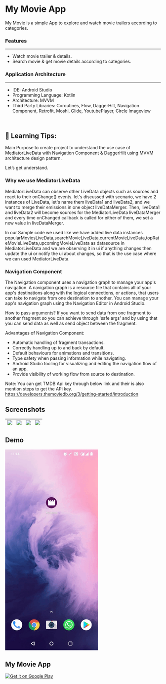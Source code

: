 # My Movie App

My Movie is a simple App to explore and watch movie trailers according to categories.
<br/>

### Features
---
- Watch movie trailer & details.
- Search movie & get movie details according to categories.

### Application Architecture
---
- IDE: Android Studio
- Programming Language: Kotlin
- Architecture: MVVM
- Third Party Libraries: Coroutines, Flow, DaggerHilt, Navigation Component, Retrofit, Moshi, Glide, YoutubePlayer,
  Circle Imageview

<br/>

## 🚀 Learning Tips:
 Main Purpose to create project to understand the use case of MediatorLiveData with Navigation Component & DaggerHilt using MVVM architecture design pattern.

 Let’s get understand.

 ### Why we use MediatorLiveData
 MediatorLiveData can observe other LiveData objects such as sources and react to their onChange() events.
 let's discussed with scenario, we have 2 instances of LiveData, let's name them liveData1 and liveData2, and we want to merge their
 emissions in one object liveDataMerger. Then, liveData1 and liveData2 will become sources for the MediatorLiveData liveDataMerger and
 every time onChanged callback is called for either of them, we set a new value in liveDataMerger.

 In our Sample code we used like we have added live data instances popularMoviesLiveData,searchMovieLiveData,currentMovieLiveData,topRateMovieLiveData,upcomingMovieLiveData as datasource in MediatorLiveData
 and we are observing it in ui if anything changes then update the ui or notify the ui about changes, so that is the use case where we can used MediatorLiveData.

 ### Navigation Component
 The Navigation component uses a navigation graph to manage your app's navigation. A navigation graph is a resource file
 that contains all of your app's destinations along with the logical connections, or actions, that users can take to navigate
 from one destination to another. You can manage your app's navigation graph using the Navigation Editor in Android Studio.

 How to pass arguments?
 If you want to send data from one fragment to another fragment so you can achieve through 'safe args' and by using that you can send data as well 
 as send object between the fragment.

 Advantages of Navigation Component:
 - Automatic handling of fragment transactions.
 - Correctly handling up to and back by default.
 - Default behaviours for animations and transitions.
 - Type safety when passing information while navigating.
 - Android Studio tooling for visualizing and editing the navigation flow of an app.
 - Provide visibility of working flow from source to destination.

 Note: You can get TMDB Api key through below link and their is also mention steps to get the APi key.
 https://developers.themoviedb.org/3/getting-started/introduction

## Screenshots
|<img src="screenshots/screen_1.jpg" width=200/>|<img src="screenshots/screen_2.jpg" width=200/>|<img src="screenshots/screen_3.jpg" width=200/>|<img src="screenshots/screen_4.jpg" width=200/>|
|:----:|:----:|:----:|:----:|

## Demo
<img src="demo/demo.gif" width=300/>


<h2>My Movie App</h2>
<p><a href="https://play.google.com/store/apps/details?id=com.mv.movie.app"><img width="150" alt="Get it on Google Play" src="https://camo.githubusercontent.com/ccb26dee92ba45c411e669aae47dcc0706471af7/68747470733a2f2f706c61792e676f6f676c652e636f6d2f696e746c2f656e5f67622f6261646765732f696d616765732f67656e657269632f656e5f62616467655f7765625f67656e657269632e706e67" data-canonical-src="https://play.google.com/intl/en_gb/badges/images/generic/en_badge_web_generic.png" style="max-width:100%;"></a></p>
